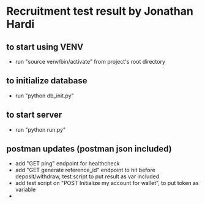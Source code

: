 
# Recruitment test result by Jonathan Hardi

## to start using VENV
- run "source venv/bin/activate" from project's root directory

## to initialize database
- run "python db_init.py"

## to start server
<!-- - run "flask --app app run"  -->
- run "python run.py"

## postman updates (postman json included)
- add "GET ping" endpoint for healthcheck
- add "GET generate reference_id" endpoint to hit before deposit/withdraw, test script to put result as var included
- add test script on "POST Initialize my account for wallet", to put token as variable
- 
